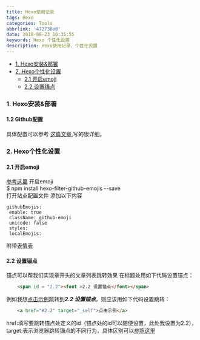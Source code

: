 ```yaml
---
title: Hexo使用记录
tags: Hexo
categories: Tools
abbrlink: '472738e0'
date: 2018-08-23 16:35:55
keywords: Hexo 个性化设置 
description: Hexo使用记录、个性化设置
---
```


- <a href="#1" target="_self">1. Hexo安装&部署</a>
- <a href="#2" target="_self">2. Hexo个性化设置</a>
    - <a href="#2.1" target="_self">2.1 开启emoji</a>
    - <a href="#2.2" target="_self">2.2 设置锚点</a>

<!-- more -->
### <span id = "1"><font >1. Hexo安装&部署</font></span>

#### <span id = "1.2"><font >1.2 Github配置</font></span>  
具体配置可以参考 [这篇文章][02a195c0],写的很详细。

### <span id = "2"><font >2. Hexo个性化设置</font></span>
#### <span id = "2.1"><font >2.1 开启emoji</font></span>
[参考这里][9433a787]
  开启emoji  
  $ npm install hexo-filter-github-emojis --save  
 打开站点配置文件 添加以下内容
 ```
 githubEmojis:
  enable: true
  className: github-emoji
  unicode: false
  styles:
  localEmojis: 
 ```
 附带[表情表][aed4a2e5]
#### <span id = "2.2"><font >2.2 设置锚点</font></span>
锚点可以帮我们实现章开头的文章列表跳转效果
在标题处用如下代码设置锚点：

```html
    <span id = "2.2"><font >2.2 设置锚点</font></span>
```
例如我想<a href="#2.2" target="_self">点击示例</a>跳转到***2.2 设置锚点***，则应该用如下代码设置跳转：

```html
    <a href="#2.2" target="_self">点击示例</a>
```
href:填写要跳转锚点处定义的id（锚点处的id可以随便设置，此处我设置为2.2），
target:表示浏览器跳转锚点的不同行为，具体区别可以[参照这里](http://www.w3school.com.cn/tags/att_a_target.asp)   

  [02a195c0]: https://juejin.im/entry/5a574864f265da3e3c6c1217 "Hexo搭建"
  [aed4a2e5]: https://www.webfx.com/tools/emoji-cheat-sheet/ "emoji表"
  [9433a787]: https://novnan.github.io/Hexo/emojis-for-hexo-next/ "Hexo支持emoji"
  [e931a755]: https://git-scm.com/ "Git下载地址"
  [4872c4f3]: https://nodejs.org/zh-cn/ "Node.js"
  [2f255e98]: https://atom.io/ "Atom"
  [8ce4df2e]: http://sleepym09.com/2018/08/24/Atom%E4%BD%BF%E7%94%A8%E8%AE%B0%E5%BD%95/ "Atom使用记录"
